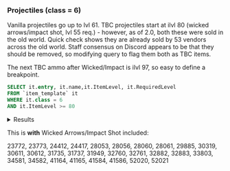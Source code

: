 ### Projectiles (class = 6)
Vanilla projectiles go up to lvl 61. TBC projectiles start at ilvl 80 (wicked arrows/impact shot, lvl 55 req.) - however, as of 2.0, both these were sold in the old world. Quick check shows they are already sold by 53 vendors across the old world. Staff consensus on Discord appears to be that they should be removed, so modifying query to flag them both as TBC items.

The next TBC ammo after Wicked/Impact is ilvl 97, so easy to define a breakpoint. 

```SQL
SELECT it.entry, it.name,it.ItemLevel, it.RequiredLevel
FROM `item_template` it
WHERE it.class = 6
AND it.ItemLevel >= 80
```

<details>
<summary>Results</summary>

---
| entry | name | ItemLevel | RequiredLevel | 
| ---: | --- | ---: | ---: | 
| 23772 | Fel Iron Shells | 97 | 57 | 
| 23773 | Adamantite Shells | 118 | 62 | 
| 24412 | Warden's Arrow | 115 | 62 | 
| 24417 | Scout's Arrow | 97 | 61 | 
| 28053 | Wicked Arrow | 80 | 55 | 
| 28056 | Blackflight Arrow | 118 | 65 | 
| 28060 | Impact Shot | 80 | 55 | 
| 28061 | Ironbite Shell | 118 | 65 | 
| 29885 | Hunter 120 Epic Test Bullets | 120 | 62 | 
| 30319 | Nether Spike | 175 | 70 | 
| 30611 | Halaani Razorshaft | 107 | 66 | 
| 30612 | Halaani Grimshot | 107 | 66 | 
| 31735 | Timeless Shell | 145 | 70 | 
| 31737 | Timeless Arrow | 145 | 70 | 
| 31949 | Warden's Arrow | 115 | 68 | 
| 32760 | The Macho Gnome's Arrow | 145 | 70 | 
| 32761 | The Sarge's Bullet | 145 | 70 | 
| 32882 | Hellfire Shot | 115 | 68 | 
| 32883 | Felbane Slugs | 115 | 68 | 
| 33803 | Adamantite Stinger | 118 | 62 | 
| 34581 | Mysterious Arrow | 120 | 70 | 
| 34582 | Mysterious Shell | 120 | 70 | 
| 41164 | Mammoth Cutters | 200 | 72 | 
| 41165 | Saronite Razorheads | 200 | 72 | 
| 41584 | Frostbite Bullets | 154 | 75 | 
| 41586 | Terrorshaft Arrow | 154 | 75 | 
| 52020 | Shatter Rounds | 230 | 80 | 
| 52021 | Iceblade Arrow | 230 | 80 | 

</details>

This is **with** Wicked Arrows/Impact Shot included:

23772, 23773, 24412, 24417, 28053, 28056, 28060, 28061, 29885, 30319, 30611, 30612, 31735, 31737, 31949, 32760, 32761, 32882, 32883, 33803, 34581, 34582, 41164, 41165, 41584, 41586, 52020, 52021



